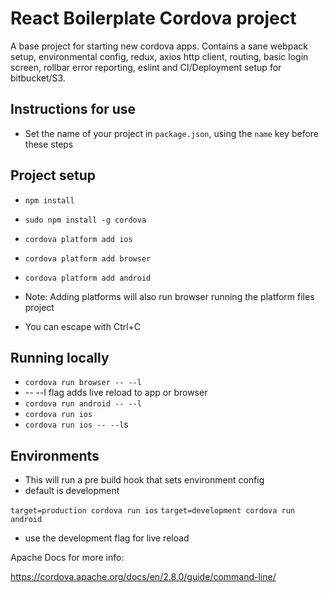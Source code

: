 
# React Boilerplate Cordova project

A base project for starting new cordova apps. Contains a sane webpack setup, environmental config, redux, axios http client, routing, basic login screen, rollbar error reporting, eslint and CI/Deployment setup for bitbucket/S3.

## Instructions for use

* Set the name of your project in `package.json`, using the `name` key before these steps

## Project setup

* `npm install` 
* `sudo npm install -g cordova`
* `cordova platform add ios`
* `cordova platform add browser`
* `cordova platform add android`

* Note: Adding platforms will also run browser running the platform files project
* You can escape with Ctrl+C

## Running locally

* `cordova run browser -- --l`
* -- --l flag adds live reload to app or browser
* `cordova run android -- --l`
* `cordova run ios`
* `cordova run ios -- --l`s

## Environments

* This will run a pre build hook that sets environment config
* default is development

 `target=production cordova run ios`
 `target=development cordova run android`

* use the development flag for live reload

Apache Docs for more info:

https://cordova.apache.org/docs/en/2.8.0/guide/command-line/


